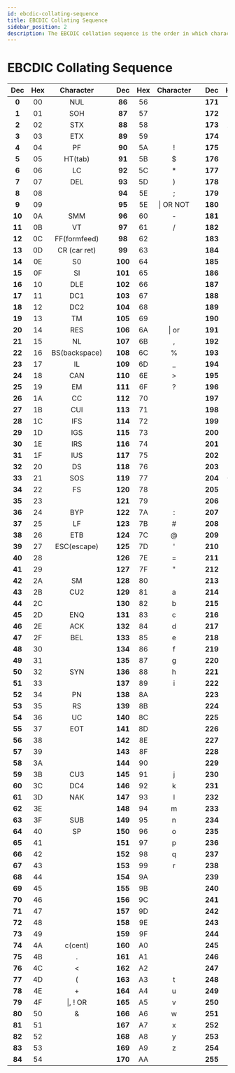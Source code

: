 ```yaml
---
id: ebcdic-collating-sequence
title: EBCDIC Collating Sequence
sidebar_position: 2
description: The EBCDIC collation sequence is the order in which characters are defined in EBCDIC
---
```


# EBCDIC Collating Sequence

|  Dec   | Hex |   Character   |     |   Dec   | Hex | Character |     |   Dec   | Hex | Character |
| :----: | :-: | :-----------: | :-: | :-----: | :-: | :-------: | :-: | :-----: | :-: | :-------: |
| **0**  | 00  |      NUL      |     | **86**  | 56  |           |     | **171** | AB  |           |
| **1**  | 01  |      SOH      |     | **87**  | 57  |           |     | **172** | AC  |           |
| **2**  | 02  |      STX      |     | **88**  | 58  |           |     | **173** | AD  |           |
| **3**  | 03  |      ETX      |     | **89**  | 59  |           |     | **174** | AE  |           |
| **4**  | 04  |      PF       |     | **90**  | 5A  |     !     |     | **175** | AF  |           |
| **5**  | 05  |    HT(tab)    |     | **91**  | 5B  |     $     |     | **176** | B0  |           |
| **6**  | 06  |      LC       |     | **92**  | 5C  |    \*     |     | **177** | B1  |           |
| **7**  | 07  |      DEL      |     | **93**  | 5D  |     )     |     | **178** | B2  |           |
| **8**  | 08  |               |     | **94**  | 5E  |     ;     |     | **179** | B3  |           |
| **9**  | 09  |               |     | **95**  | 5E  | \| OR NOT |     | **180** | B4  |           |
| **10** | 0A  |      SMM      |     | **96**  | 60  |     -     |     | **181** | B5  |           |
| **11** | 0B  |      VT       |     | **97**  | 61  |     /     |     | **182** | B6  |           |
| **12** | 0C  | FF(formfeed)  |     | **98**  | 62  |           |     | **183** | B7  |           |
| **13** | 0D  | CR (car ret)  |     | **99**  | 63  |           |     | **184** | B8  |           |
| **14** | 0E  |      S0       |     | **100** | 64  |           |     | **185** | B9  |   ' or    |
| **15** | 0F  |      SI       |     | **101** | 65  |           |     | **186** | BA  |           |
| **16** | 10  |      DLE      |     | **102** | 66  |           |     | **187** | BB  |           |
| **17** | 11  |      DC1      |     | **103** | 67  |           |     | **188** | BC  |           |
| **18** | 12  |      DC2      |     | **104** | 68  |           |     | **189** | BD  |           |
| **19** | 13  |      TM       |     | **105** | 69  |           |     | **190** | BE  |           |
| **20** | 14  |      RES      |     | **106** | 6A  |   \| or   |     | **191** | BF  |           |
| **21** | 15  |      NL       |     | **107** | 6B  |     ,     |     | **192** | C0  |           |
| **22** | 16  | BS(backspace) |     | **108** | 6C  |     %     |     | **193** | C1  |     A     |
| **23** | 17  |      IL       |     | **109** | 6D  |    \_     |     | **194** | C2  |     B     |
| **24** | 18  |      CAN      |     | **110** | 6E  |     >     |     | **195** | C3  |     C     |
| **25** | 19  |      EM       |     | **111** | 6F  |     ?     |     | **196** | C4  |     D     |
| **26** | 1A  |      CC       |     | **112** | 70  |           |     | **197** | C5  |     E     |
| **27** | 1B  |      CUI      |     | **113** | 71  |           |     | **198** | C6  |     F     |
| **28** | 1C  |      IFS      |     | **114** | 72  |           |     | **199** | C7  |     G     |
| **29** | 1D  |      IGS      |     | **115** | 73  |           |     | **200** | C8  |     H     |
| **30** | 1E  |      IRS      |     | **116** | 74  |           |     | **201** | C9  |     I     |
| **31** | 1F  |      IUS      |     | **117** | 75  |           |     | **202** | CA  |           |
| **32** | 20  |      DS       |     | **118** | 76  |           |     | **203** | CB  |           |
| **33** | 21  |      SOS      |     | **119** | 77  |           |     | **204** | CC  |           |
| **34** | 22  |      FS       |     | **120** | 78  |           |     | **205** | CD  |           |
| **35** | 23  |               |     | **121** | 79  |           |     | **206** | CE  |           |
| **36** | 24  |      BYP      |     | **122** | 7A  |     :     |     | **207** | CF  |           |
| **37** | 25  |      LF       |     | **123** | 7B  |     #     |     | **208** | D0  |           |
| **38** | 26  |      ETB      |     | **124** | 7C  |     @     |     | **209** | D1  |     J     |
| **39** | 27  |  ESC(escape)  |     | **125** | 7D  |     '     |     | **210** | D2  |     K     |
| **40** | 28  |               |     | **126** | 7E  |     =     |     | **211** | D3  |     L     |
| **41** | 29  |               |     | **127** | 7F  |     "     |     | **212** | D4  |     M     |
| **42** | 2A  |      SM       |     | **128** | 80  |           |     | **213** | D5  |     N     |
| **43** | 2B  |      CU2      |     | **129** | 81  |     a     |     | **214** | D6  |     O     |
| **44** | 2C  |               |     | **130** | 82  |     b     |     | **215** | D7  |     P     |
| **45** | 2D  |      ENQ      |     | **131** | 83  |     c     |     | **216** | D8  |     Q     |
| **46** | 2E  |      ACK      |     | **132** | 84  |     d     |     | **217** | D9  |     R     |
| **47** | 2F  |      BEL      |     | **133** | 85  |     e     |     | **218** | DA  |           |
| **48** | 30  |               |     | **134** | 86  |     f     |     | **219** | DB  |           |
| **49** | 31  |               |     | **135** | 87  |     g     |     | **220** | DC  |           |
| **50** | 32  |      SYN      |     | **136** | 88  |     h     |     | **221** | DD  |           |
| **51** | 33  |               |     | **137** | 89  |     i     |     | **222** | DE  |           |
| **52** | 34  |      PN       |     | **138** | 8A  |           |     | **223** | DF  |           |
| **53** | 35  |      RS       |     | **139** | 8B  |           |     | **224** | EO  |           |
| **54** | 36  |      UC       |     | **140** | 8C  |           |     | **225** | E1  |           |
| **55** | 37  |      EOT      |     | **141** | 8D  |           |     | **226** | E2  |     S     |
| **56** | 38  |               |     | **142** | 8E  |           |     | **227** | E3  |     T     |
| **57** | 39  |               |     | **143** | 8F  |           |     | **228** | E4  |     U     |
| **58** | 3A  |               |     | **144** | 90  |           |     | **229** | E5  |     V     |
| **59** | 3B  |      CU3      |     | **145** | 91  |     j     |     | **230** | E6  |     W     |
| **60** | 3C  |      DC4      |     | **146** | 92  |     k     |     | **231** | E7  |     X     |
| **61** | 3D  |      NAK      |     | **147** | 93  |     l     |     | **232** | E8  |     Y     |
| **62** | 3E  |               |     | **148** | 94  |     m     |     | **233** | E9  |     Z     |
| **63** | 3F  |      SUB      |     | **149** | 95  |     n     |     | **234** | EA  |           |
| **64** | 40  |      SP       |     | **150** | 96  |     o     |     | **235** | EB  |           |
| **65** | 41  |               |     | **151** | 97  |     p     |     | **236** | EC  |           |
| **66** | 42  |               |     | **152** | 98  |     q     |     | **237** | ED  |           |
| **67** | 43  |               |     | **153** | 99  |     r     |     | **238** | EE  |           |
| **68** | 44  |               |     | **154** | 9A  |           |     | **239** | EF  |           |
| **69** | 45  |               |     | **155** | 9B  |           |     | **240** | F0  |     0     |
| **70** | 46  |               |     | **156** | 9C  |           |     | **241** | F1  |     1     |
| **71** | 47  |               |     | **157** | 9D  |           |     | **242** | F2  |     2     |
| **72** | 48  |               |     | **158** | 9E  |           |     | **243** | F3  |     3     |
| **73** | 49  |               |     | **159** | 9F  |           |     | **244** | F4  |     4     |
| **74** | 4A  |    c(cent)    |     | **160** | A0  |           |     | **245** | F5  |     5     |
| **75** | 4B  |       .       |     | **161** | A1  |           |     | **246** | F6  |     6     |
| **76** | 4C  |       <       |     | **162** | A2  |           |     | **247** | F7  |     7     |
| **77** | 4D  |       (       |     | **163** | A3  |     t     |     | **248** | F8  |     8     |
| **78** | 4E  |       +       |     | **164** | A4  |     u     |     | **249** | F9  |     9     |
| **79** | 4F  |   \|, ! OR    |     | **165** | A5  |     v     |     | **250** | FA  |           |
| **80** | 50  |       &       |     | **166** | A6  |     w     |     | **251** | FB  |           |
| **81** | 51  |               |     | **167** | A7  |     x     |     | **252** | FC  |           |
| **82** | 52  |               |     | **168** | A8  |     y     |     | **253** | FD  |           |
| **83** | 53  |               |     | **169** | A9  |     z     |     | **254** | FE  |           |
| **84** | 54  |               |     | **170** | AA  |           |     | **255** | FF  |           |
